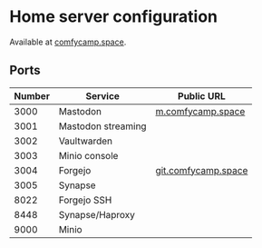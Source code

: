 # Home server configuration

Available at [comfycamp.space](https://comfycamp.space).

## Ports

| Number | Service            | Public URL                                         |
| ---    | ---                | ---                                                |
| 3000   | Mastodon           | [m.comfycamp.space](https://m.comfycamp.space)     |
| 3001   | Mastodon streaming |                                                    |
| 3002   | Vaultwarden        |                                                    |
| 3003   | Minio console      |                                                    |
| 3004   | Forgejo            | [git.comfycamp.space](https://git.comfycamp.space) |
| 3005   | Synapse            |                                                    |
| 8022   | Forgejo SSH        |                                                    |
| 8448   | Synapse/Haproxy    |                                                    |
| 9000   | Minio              |                                                    |
